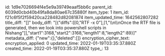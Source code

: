 id: 1d9e7026694f4e5e9a39749eaaf5bb6c
parent_id: 6039d0cbd40b49fa8da80ae67c35880f
item_type: 1
item_id: f21c6f5f2f59420ca228482d82081874
item_updated_time: 1642562807282
title_diff: "[]"
body_diff: "[{\"diffs\":[[0,\"RTF -x 0\"],[1,\"\\\n\\\nOnce the RTF file is generated, then we look into powershell scripts in Nishang\"]],\"start1\":3168,\"start2\":3168,\"length1\":8,\"length2\":89}]"
metadata_diff: {"new":{},"deleted":[]}
encryption_cipher_text: 
encryption_applied: 0
updated_time: 2022-01-19T03:35:37.880Z
created_time: 2022-01-19T03:35:37.880Z
type_: 13